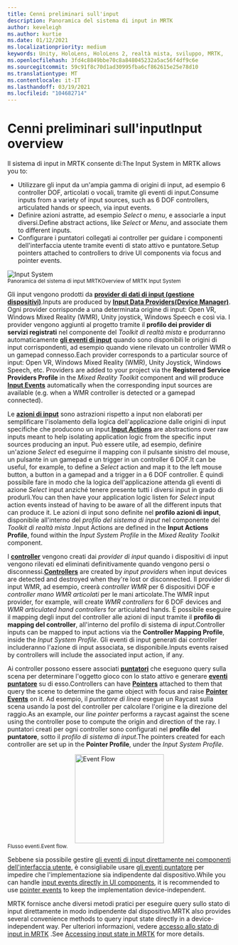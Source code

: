 ```yaml
---
title: Cenni preliminari sull'input
description: Panoramica del sistema di input in MRTK
author: keveleigh
ms.author: kurtie
ms.date: 01/12/2021
ms.localizationpriority: medium
keywords: Unity, HoloLens, HoloLens 2, realtà mista, sviluppo, MRTK,
ms.openlocfilehash: 3fd4c8849bbe70c8a848045232a5ac56f4df9c6e
ms.sourcegitcommit: 59c91f8c70d1ad30995fba6cf862615e25e78d10
ms.translationtype: MT
ms.contentlocale: it-IT
ms.lasthandoff: 03/19/2021
ms.locfileid: "104682714"
---
```

# <a name="input-overview"></a><span data-ttu-id="505cb-104">Cenni preliminari sull'input</span><span class="sxs-lookup"><span data-stu-id="505cb-104">Input overview</span></span>

<span data-ttu-id="505cb-105">Il sistema di input in MRTK consente di:</span><span class="sxs-lookup"><span data-stu-id="505cb-105">The Input System in MRTK allows you to:</span></span>

- <span data-ttu-id="505cb-106">Utilizzare gli input da un'ampia gamma di origini di input, ad esempio 6 controller DOF, articolati o vocali, tramite gli eventi di input.</span><span class="sxs-lookup"><span data-stu-id="505cb-106">Consume inputs from a variety of input sources, such as 6 DOF controllers, articulated hands or speech, via input events.</span></span>
- <span data-ttu-id="505cb-107">Definire azioni astratte, ad esempio *Select* o *menu*, e associarle a input diversi.</span><span class="sxs-lookup"><span data-stu-id="505cb-107">Define abstract actions, like *Select* or *Menu*, and associate them to different inputs.</span></span>
- <span data-ttu-id="505cb-108">Configurare i puntatori collegati ai controller per guidare i componenti dell'interfaccia utente tramite eventi di stato attivo e puntatore.</span><span class="sxs-lookup"><span data-stu-id="505cb-108">Setup pointers attached to controllers to drive UI components via focus and pointer events.</span></span>

<img src="../Images/Input/MRTK_InputSystem.png" style="display:block;margin-left:auto;margin-right:auto;" alt="Input System">
<span data-ttu-id="505cb-109"><sup>Panoramica del sistema di input MRTK</sup></span><span class="sxs-lookup"><span data-stu-id="505cb-109"><sup>Overview of MRTK Input System</sup></span></span>

<span data-ttu-id="505cb-110">Gli input vengono prodotti da [**provider di dati di input (gestione dispositivi)**](InputProviders.md).</span><span class="sxs-lookup"><span data-stu-id="505cb-110">Inputs are produced by [**Input Data Providers(Device Manager)**](InputProviders.md).</span></span> <span data-ttu-id="505cb-111">Ogni provider corrisponde a una determinata origine di input: Open VR, Windows Mixed Reality (WMR), Unity joystick, Windows Speech e così via. I provider vengono aggiunti al progetto tramite il **profilo dei provider di servizi registrati** nel componente del *Toolkit di realtà mista* e produrranno automaticamente [**gli eventi di input**](InputEvents.md) quando sono disponibili le origini di input corrispondenti, ad esempio quando viene rilevato un controller WMR o un gamepad connesso.</span><span class="sxs-lookup"><span data-stu-id="505cb-111">Each provider corresponds to a particular source of input: Open VR, Windows Mixed Reality (WMR), Unity Joystick, Windows Speech, etc. Providers are added to your project via the **Registered Service Providers Profile** in the *Mixed Reality Toolkit* component and will produce [**Input Events**](InputEvents.md) automatically when the corresponding input sources are available (e.g. when a WMR controller is detected or a gamepad connected).</span></span>

<span data-ttu-id="505cb-112">Le [**azioni di input**](InputActions.md) sono astrazioni rispetto a input non elaborati per semplificare l'isolamento della logica dell'applicazione dalle origini di input specifiche che producono un input.</span><span class="sxs-lookup"><span data-stu-id="505cb-112">[**Input Actions**](InputActions.md) are abstractions over raw inputs meant to help isolating application logic from the specific input sources producing an input.</span></span> <span data-ttu-id="505cb-113">Può essere utile, ad esempio, definire un'azione *Select* ed eseguirne il mapping con il pulsante sinistro del mouse, un pulsante in un gamepad e un trigger in un controller 6 DOF.</span><span class="sxs-lookup"><span data-stu-id="505cb-113">It can be useful, for example, to define a *Select* action and map it to the left mouse button, a button in a gamepad and a trigger in a 6 DOF controller.</span></span> <span data-ttu-id="505cb-114">È quindi possibile fare in modo che la logica dell'applicazione attenda gli eventi di azione *Select* input anziché tenere presente tutti i diversi input in grado di produrli.</span><span class="sxs-lookup"><span data-stu-id="505cb-114">You can then have your application logic listen for *Select* input action events instead of having to be aware of all the different inputs that can produce it.</span></span> <span data-ttu-id="505cb-115">Le azioni di input sono definite nel **profilo azioni di input**, disponibile all'interno del *profilo del sistema di input* nel componente del *Toolkit di realtà mista* .</span><span class="sxs-lookup"><span data-stu-id="505cb-115">Input Actions are defined in the **Input Actions Profile**, found within the *Input System Profile* in the *Mixed Reality Toolkit* component.</span></span>

<span data-ttu-id="505cb-116">I [**controller**](Controllers.md) vengono creati dai *provider di input* quando i dispositivi di input vengono rilevati ed eliminati definitivamente quando vengono persi o disconnessi.</span><span class="sxs-lookup"><span data-stu-id="505cb-116">[**Controllers**](Controllers.md) are created by *input providers* when input devices are detected and destroyed when they're lost or disconnected.</span></span> <span data-ttu-id="505cb-117">Il provider di input WMR, ad esempio, creerà *controller WMR* per 6 dispositivi DOF e *controller mano WMR articolati* per le mani articolate.</span><span class="sxs-lookup"><span data-stu-id="505cb-117">The WMR input provider, for example, will create *WMR controllers* for 6 DOF devices and *WMR articulated hand controllers* for articulated hands.</span></span> <span data-ttu-id="505cb-118">È possibile eseguire il mapping degli input del controller alle azioni di input tramite il **profilo di mapping del controller**, all'interno del profilo di sistema di *input*.</span><span class="sxs-lookup"><span data-stu-id="505cb-118">Controller inputs can be mapped to input actions via the **Controller Mapping Profile**, inside the *Input System Profile*.</span></span> <span data-ttu-id="505cb-119">Gli eventi di input generati dai controller includeranno l'azione di input associata, se disponibile.</span><span class="sxs-lookup"><span data-stu-id="505cb-119">Inputs events raised by controllers will include the associated input action, if any.</span></span>

<span data-ttu-id="505cb-120">Ai controller possono essere associati [**puntatori**](Pointers.md) che eseguono query sulla scena per determinare l'oggetto gioco con lo stato attivo e generare [**eventi puntatore**](Pointers.md#pointer-event-interfaces) su di esso.</span><span class="sxs-lookup"><span data-stu-id="505cb-120">Controllers can have [**Pointers**](Pointers.md) attached to them that query the scene to determine the game object with focus and raise [**Pointer Events**](Pointers.md#pointer-event-interfaces) on it.</span></span> <span data-ttu-id="505cb-121">Ad esempio, il *puntatore di linea* esegue un Raycast sulla scena usando la post del controller per calcolare l'origine e la direzione del raggio.</span><span class="sxs-lookup"><span data-stu-id="505cb-121">As an example, our *line pointer* performs a raycast against the scene using the controller pose to compute the origin and direction of the ray.</span></span> <span data-ttu-id="505cb-122">I puntatori creati per ogni controller sono configurati nel **profilo del puntatore**, sotto il *profilo di sistema di input*.</span><span class="sxs-lookup"><span data-stu-id="505cb-122">The pointers created for each controller are set up in the **Pointer Profile**, under the *Input System Profile*.</span></span>

<img src="../Images/Input/MRTK_Input_EventFlow.png" width="200px" style="display:block;margin-left:auto;margin-right:auto;" alt="Event Flow">
<span data-ttu-id="505cb-123"><sup>Flusso eventi.</sup></span><span class="sxs-lookup"><span data-stu-id="505cb-123"><sup>Event flow.</sup></span></span>

<span data-ttu-id="505cb-124">Sebbene sia possibile gestire [gli eventi di input direttamente nei componenti dell'interfaccia utente](InputEvents.md), è consigliabile usare [gli eventi puntatore](pointers.md#pointer-event-interfaces) per impedire che l'implementazione sia indipendente dal dispositivo.</span><span class="sxs-lookup"><span data-stu-id="505cb-124">While you can handle [input events directly in UI components](InputEvents.md), it is recommended to use [pointer events](pointers.md#pointer-event-interfaces) to keep the implementation device-independent.</span></span>

<span data-ttu-id="505cb-125">MRTK fornisce anche diversi metodi pratici per eseguire query sullo stato di input direttamente in modo indipendente dal dispositivo.</span><span class="sxs-lookup"><span data-stu-id="505cb-125">MRTK also provides several convenience methods to query input state directly in a device-independent way.</span></span> <span data-ttu-id="505cb-126">Per ulteriori informazioni, vedere [accesso allo stato di input in MRTK](InputState.md) .</span><span class="sxs-lookup"><span data-stu-id="505cb-126">See [Accessing input state in MRTK](InputState.md) for more details.</span></span>
